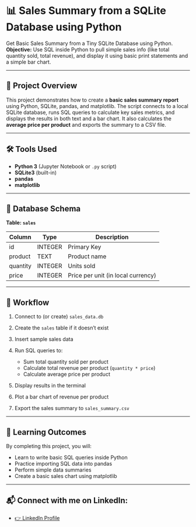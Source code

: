 # 📊 Sales Summary from a SQLite Database using Python

Get Basic Sales Summary from a Tiny SQLite Database using Python.
**Objective:** Use SQL inside Python to pull simple sales info (like total quantity sold, total revenue), and display it using basic print statements and a simple bar chart.

---

## 📌 Project Overview

This project demonstrates how to create a **basic sales summary report** using Python, SQLite, pandas, and matplotlib.
The script connects to a local SQLite database, runs SQL queries to calculate key sales metrics, and displays the results in both text and a bar chart.
It also calculates the **average price per product** and exports the summary to a CSV file.

---

## 🛠 Tools Used

* **Python 3** (Jupyter Notebook or `.py` script)
* **SQLite3** (built-in)
* **pandas**
* **matplotlib**

---

## 📂 Database Schema

**Table: `sales`**

| Column   | Type    | Description                        |
| -------- | ------- | ---------------------------------- |
| id       | INTEGER | Primary Key                        |
| product  | TEXT    | Product name                       |
| quantity | INTEGER | Units sold                         |
| price    | INTEGER | Price per unit (in local currency) |

---

## 🚀 Workflow

1. Connect to (or create) `sales_data.db`
2. Create the `sales` table if it doesn’t exist
3. Insert sample sales data
4. Run SQL queries to:

   * Sum total quantity sold per product
   * Calculate total revenue per product (`quantity * price`)
   * Calculate average price per product
5. Display results in the terminal
6. Plot a bar chart of revenue per product
7. Export the sales summary to `sales_summary.csv`

---

## 🎯 Learning Outcomes

By completing this project, you will:

* Learn to write basic SQL queries inside Python
* Practice importing SQL data into pandas
* Perform simple data summaries
* Create a basic sales chart using matplotlib

---

## 📬 Connect with me on LinkedIn:
- <a href="https://www.linkedin.com/in/geetha-venkatesan2205/">👉 LinkedIn Profile</a>
